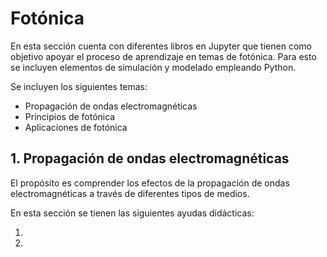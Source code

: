 # Fotónica

En esta sección cuenta con diferentes libros en Jupyter que tienen como objetivo apoyar el proceso de aprendizaje en temas de fotónica. Para esto se incluyen elementos de simulación y modelado empleando Python.

Se incluyen los siguientes temas:
- Propagación de ondas electromagnéticas
- Principios de fotónica
- Aplicaciones de fotónica

## 1. Propagación de ondas electromagnéticas

El propósito es comprender los efectos de la propagación de ondas electromagnéticas a través de diferentes tipos de medios.

En esta sección se tienen las siguientes ayudas didácticas:
1. [Campo electromagnético]: https://nbviewer.jupyter.org/github/FerneyOAmaya/Photonics/EMWavePropagation/blob/master/1_CampoElectrico.ipynb

2. [Propagación en diferentes medios]: https://nbviewer.jupyter.org/github/FerneyOAmaya/Photonics/EMWavePropagation/blob/master/1_MediosElectricos.ipynb